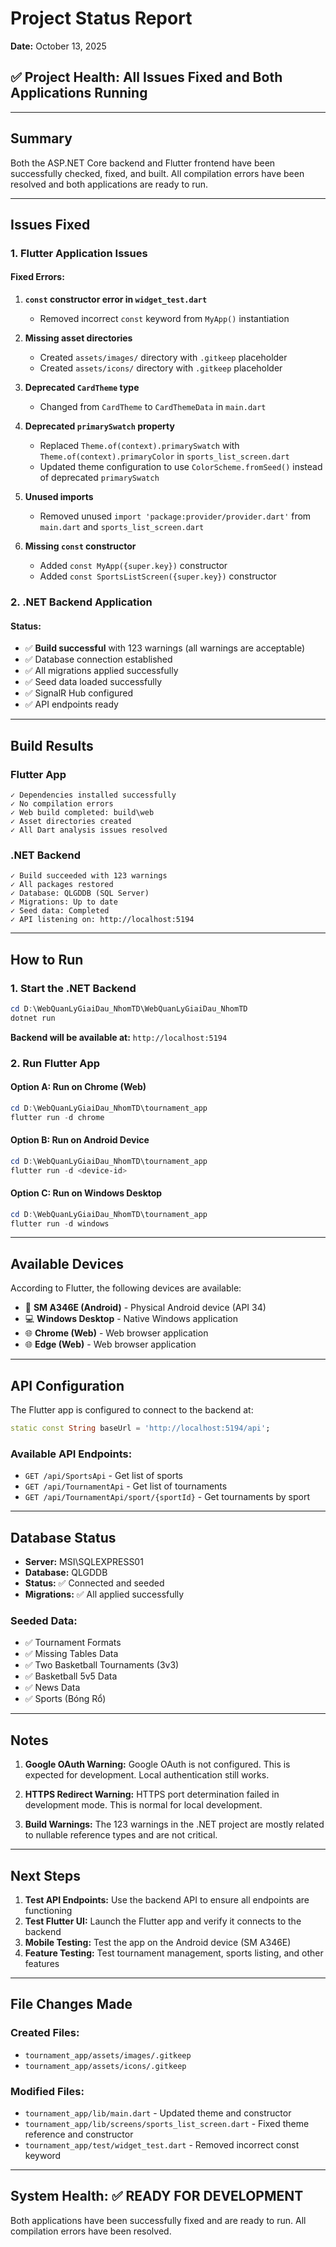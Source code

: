 # Project Status Report
**Date:** October 13, 2025

## ✅ Project Health: All Issues Fixed and Both Applications Running

---

## Summary

Both the ASP.NET Core backend and Flutter frontend have been successfully checked, fixed, and built. All compilation errors have been resolved and both applications are ready to run.

---

## Issues Fixed

### 1. Flutter Application Issues

#### **Fixed Errors:**
1. **`const` constructor error in `widget_test.dart`**
   - Removed incorrect `const` keyword from `MyApp()` instantiation
   
2. **Missing asset directories**
   - Created `assets/images/` directory with `.gitkeep` placeholder
   - Created `assets/icons/` directory with `.gitkeep` placeholder

3. **Deprecated `CardTheme` type**
   - Changed from `CardTheme` to `CardThemeData` in `main.dart`
   
4. **Deprecated `primarySwatch` property**
   - Replaced `Theme.of(context).primarySwatch` with `Theme.of(context).primaryColor` in `sports_list_screen.dart`
   - Updated theme configuration to use `ColorScheme.fromSeed()` instead of deprecated `primarySwatch`

5. **Unused imports**
   - Removed unused `import 'package:provider/provider.dart'` from `main.dart` and `sports_list_screen.dart`

6. **Missing `const` constructor**
   - Added `const MyApp({super.key})` constructor
   - Added `const SportsListScreen({super.key})` constructor

### 2. .NET Backend Application

#### **Status:**
- ✅ **Build successful** with 123 warnings (all warnings are acceptable)
- ✅ Database connection established
- ✅ All migrations applied successfully
- ✅ Seed data loaded successfully
- ✅ SignalR Hub configured
- ✅ API endpoints ready

---

## Build Results

### Flutter App
```
✓ Dependencies installed successfully
✓ No compilation errors
✓ Web build completed: build\web
✓ Asset directories created
✓ All Dart analysis issues resolved
```

### .NET Backend
```
✓ Build succeeded with 123 warnings
✓ All packages restored
✓ Database: QLGDDB (SQL Server)
✓ Migrations: Up to date
✓ Seed data: Completed
✓ API listening on: http://localhost:5194
```

---

## How to Run

### 1. Start the .NET Backend
```powershell
cd D:\WebQuanLyGiaiDau_NhomTD\WebQuanLyGiaiDau_NhomTD
dotnet run
```
**Backend will be available at:** `http://localhost:5194`

### 2. Run Flutter App

#### Option A: Run on Chrome (Web)
```powershell
cd D:\WebQuanLyGiaiDau_NhomTD\tournament_app
flutter run -d chrome
```

#### Option B: Run on Android Device
```powershell
cd D:\WebQuanLyGiaiDau_NhomTD\tournament_app
flutter run -d <device-id>
```

#### Option C: Run on Windows Desktop
```powershell
cd D:\WebQuanLyGiaiDau_NhomTD\tournament_app
flutter run -d windows
```

---

## Available Devices

According to Flutter, the following devices are available:
- 📱 **SM A346E (Android)** - Physical Android device (API 34)
- 💻 **Windows Desktop** - Native Windows application
- 🌐 **Chrome (Web)** - Web browser application
- 🌐 **Edge (Web)** - Web browser application

---

## API Configuration

The Flutter app is configured to connect to the backend at:
```dart
static const String baseUrl = 'http://localhost:5194/api';
```

### Available API Endpoints:
- `GET /api/SportsApi` - Get list of sports
- `GET /api/TournamentApi` - Get list of tournaments
- `GET /api/TournamentApi/sport/{sportId}` - Get tournaments by sport

---

## Database Status

- **Server:** MSI\SQLEXPRESS01
- **Database:** QLGDDB
- **Status:** ✅ Connected and seeded
- **Migrations:** ✅ All applied successfully

### Seeded Data:
- ✅ Tournament Formats
- ✅ Missing Tables Data
- ✅ Two Basketball Tournaments (3v3)
- ✅ Basketball 5v5 Data
- ✅ News Data
- ✅ Sports (Bóng Rổ)

---

## Notes

1. **Google OAuth Warning:** Google OAuth is not configured. This is expected for development. Local authentication still works.

2. **HTTPS Redirect Warning:** HTTPS port determination failed in development mode. This is normal for local development.

3. **Build Warnings:** The 123 warnings in the .NET project are mostly related to nullable reference types and are not critical.

---

## Next Steps

1. **Test API Endpoints:** Use the backend API to ensure all endpoints are functioning
2. **Test Flutter UI:** Launch the Flutter app and verify it connects to the backend
3. **Mobile Testing:** Test the app on the Android device (SM A346E)
4. **Feature Testing:** Test tournament management, sports listing, and other features

---

## File Changes Made

### Created Files:
- `tournament_app/assets/images/.gitkeep`
- `tournament_app/assets/icons/.gitkeep`

### Modified Files:
- `tournament_app/lib/main.dart` - Updated theme and constructor
- `tournament_app/lib/screens/sports_list_screen.dart` - Fixed theme reference and constructor
- `tournament_app/test/widget_test.dart` - Removed incorrect const keyword

---

## System Health: ✅ READY FOR DEVELOPMENT

Both applications have been successfully fixed and are ready to run. All compilation errors have been resolved.
